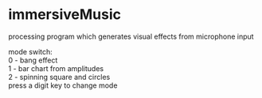 # immersiveMusic
processing program which generates visual effects from microphone input

mode switch:  
0 - bang effect  
1 - bar chart from amplitudes  
2 - spinning square and circles  
press a digit key to change mode  

